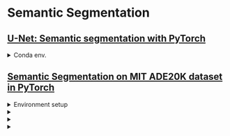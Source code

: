 # Semantic Segmentation


## [U-Net: Semantic segmentation with PyTorch](https://github.com/milesial/Pytorch-UNet)
<details>

<summary>Conda env.</summary>

```bash
$ conda create -n UNet python=3.9 -y
$ conda activate UNet
```
  
</details>

## [Semantic Segmentation on MIT ADE20K dataset in PyTorch](https://github.com/CSAILVision/semantic-segmentation-pytorch)
<details>

<summary>Environment setup</summary>

```bash
$ conda create -n SemanticSegmentation python=3.9 -y
$ conda activate SemanticSegmentation
$ pip install torch==0.4.1 -f https://download.pytorch.org/whl/torch_stable.html
```
  
</details>

<details>

<summary></summary>

</details>

<details>

<summary></summary>

</details>




<details>

<summary></summary>

</details>
